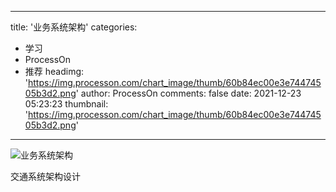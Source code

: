 
---
title: '业务系统架构'
categories: 
 - 学习
 - ProcessOn
 - 推荐
headimg: 'https://img.processon.com/chart_image/thumb/60b84ec00e3e74474505b3d2.png'
author: ProcessOn
comments: false
date: 2021-12-23 05:23:23
thumbnail: 'https://img.processon.com/chart_image/thumb/60b84ec00e3e74474505b3d2.png'
---

<div>   
<img class="thumb" alt="业务系统架构" src="https://img.processon.com/chart_image/thumb/60b84ec00e3e74474505b3d2.png" referrerpolicy="no-referrer">
<p>交通系统架构设计</p>  
</div>
            